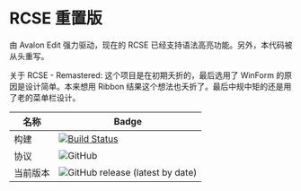 # RCSE 重置版

由 Avalon Edit 强力驱动，现在的 RCSE 已经支持语法高亮功能。另外，本代码被从头重写。

关于 RCSE - Remastered: 这个项目是在初期夭折的，最后选用了 WinForm 的原因是设计简单。本来想用 Ribbon 结果这个想法也夭折了。最后中规中矩的还是用了老的菜单栏设计。

| 名称     | Badge                                                        |
| -------- | ------------------------------------------------------------ |
| 构建     | [![Build Status](https://endermanmc.visualstudio.com/RCSEReloaded-CI/_apis/build/status/RelaperCrystal.RCSE-Reloaded?branchName=master)](https://endermanmc.visualstudio.com/RCSEReloaded-CI/_build/latest?definitionId=6&branchName=master) |
| 协议     | ![GitHub](https://img.shields.io/github/license/RelaperCrystal/RCSE-Reloaded) |
| 当前版本 | ![GitHub release (latest by date)](https://img.shields.io/github/v/release/RelaperCrystal/RCSE-Reloaded) |

